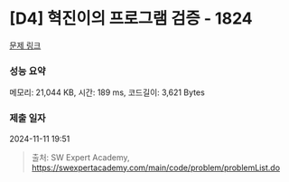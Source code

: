 # [D4] 혁진이의 프로그램 검증 - 1824 

[문제 링크](https://swexpertacademy.com/main/code/problem/problemDetail.do?contestProbId=AV4yLUiKDUoDFAUx) 

### 성능 요약

메모리: 21,044 KB, 시간: 189 ms, 코드길이: 3,621 Bytes

### 제출 일자

2024-11-11 19:51



> 출처: SW Expert Academy, https://swexpertacademy.com/main/code/problem/problemList.do